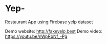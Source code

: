 # Yep-
Restaurant App using Firebase yelp dataset

Demo website: http://fakeyelp.best
Demo video: https://youtu.be/nWpRbNf_-Pg
